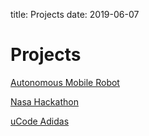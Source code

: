 title: Projects
date: 2019-06-07

Projects
========

[Autonomous Mobile Robot](autonomous-mobile-robots.html)

[Nasa Hackathon](nasa-hackathon.html)

[uCode Adidas](ucode-adidas.html)






